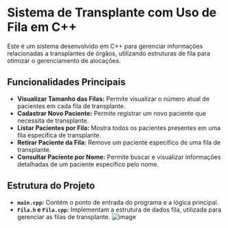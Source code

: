 # Sistema de Transplante com Uso de Fila em C++

Este é um sistema desenvolvido em C++ para gerenciar informações relacionadas a transplantes de órgãos, utilizando estruturas de fila para otimizar o gerenciamento de alocações.

## Funcionalidades Principais

- **Visualizar Tamanho das Filas:** Permite visualizar o número atual de pacientes em cada fila de transplante.
- **Cadastrar Novo Paciente:** Permite registrar um novo paciente que necessita de transplante.
- **Listar Pacientes por Fila:** Mostra todos os pacientes presentes em uma fila específica de transplante.
- **Retirar Paciente da Fila:** Remove um paciente específico de uma fila de transplante.
- **Consultar Paciente por Nome:** Permite buscar e visualizar informações detalhadas de um paciente específico pelo nome.

## Estrutura do Projeto

- **`main.cpp`:** Contém o ponto de entrada do programa e a lógica principal.
- **`Fila.h` e `Fila.cpp`:** Implementam a estrutura de dados fila, utilizada para gerenciar as filas de transplante.
![image](https://github.com/user-attachments/assets/ddef1acf-a055-46af-b85c-a69ccf142dff)
